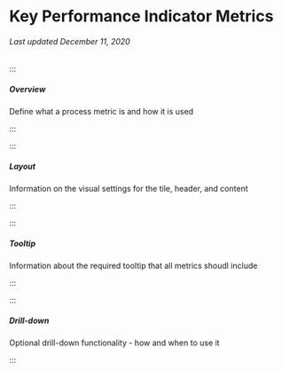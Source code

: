 # Key Performance Indicator Metrics

###### Last updated December 11, 2020

:::

##### Overview

Define what a process metric is and how it is used

:::

:::

##### Layout

Information on the visual settings for the tile, header, and content

:::

:::

##### Tooltip

Information about the required tooltip that all metrics shoudl include

:::

:::

##### Drill-down

Optional drill-down functionality - how and when to use it

:::
